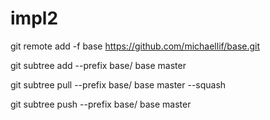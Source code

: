 # impl2

git remote add -f base https://github.com/michaellif/base.git

git subtree add --prefix base/ base master

git subtree pull --prefix base/ base master --squash

git subtree push --prefix base/ base master
